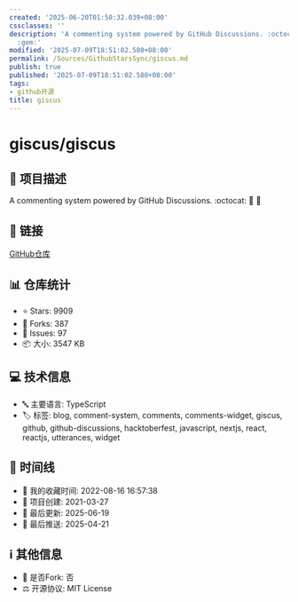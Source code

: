 ```yaml
---
created: '2025-06-20T01:50:32.039+08:00'
cssclasses: ''
description: 'A commenting system powered by GitHub Discussions. :octocat: :speech_balloon:
  :gem:'
modified: '2025-07-09T18:51:02.580+08:00'
permalink: /Sources/GithubStarsSync/giscus.md
publish: true
published: '2025-07-09T18:51:02.580+08:00'
tags:
- github开源
title: giscus
---
```

# giscus/giscus

## 📝 项目描述

A commenting system powered by GitHub Discussions. :octocat: :speech_balloon: :gem:

## 🔗 链接

[GitHub仓库](https://github.com/giscus/giscus)

## 📊 仓库统计

- ⭐ Stars: 9909
- 🍴 Forks: 387
- 🐛 Issues: 97
- 📦 大小: 3547 KB

## 💻 技术信息

- 🔤 主要语言: TypeScript
- 🏷️ 标签: blog, comment-system, comments, comments-widget, giscus, github, github-discussions, hacktoberfest, javascript, nextjs, react, reactjs, utterances, widget

## 📅 时间线

- 🌟 我的收藏时间: 2022-08-16 16:57:38
- 🎂 项目创建: 2021-03-27
- 🔄 最后更新: 2025-06-19
- 🚀 最后推送: 2025-04-21

## ℹ️ 其他信息

- 🔀 是否Fork: 否
- ⚖️ 开源协议: MIT License

